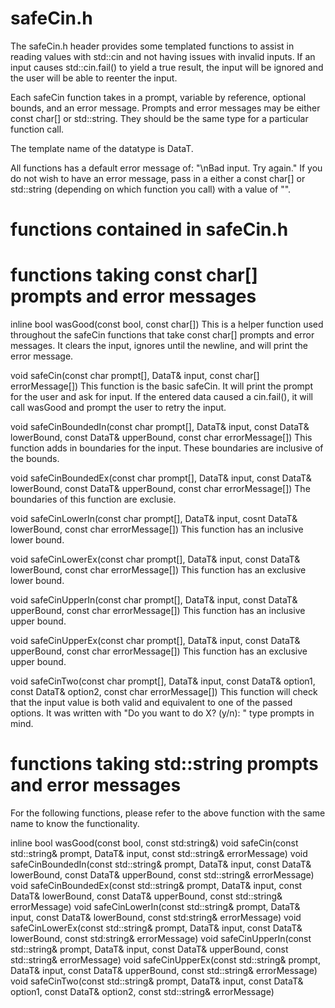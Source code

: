 # safeCin.h
The safeCin.h header provides some templated functions to assist in reading values with std::cin and not having issues with invalid inputs. 
If an input causes std::cin.fail() to yield a true result, the input will be ignored and the user will be able to reenter the input. 

Each safeCin function takes in a prompt, variable by reference, optional bounds, and an error message.
Prompts and error messages may be either const char[] or std::string. They should be the same type for a particular function call. 

The template name of the datatype is DataT.

All functions has a default error message of: "\nBad input. Try again."
If you do not wish to have an error message, pass in a either a const char[] or std::string (depending on which function you call)
with a value of "".

# functions contained in safeCin.h

# functions taking const char[] prompts and error messages

inline bool wasGood(const bool, const char[])
This is a helper function used throughout the safeCin functions that take const char[] prompts and error messages.
It clears the input, ignores until the newline, and will print the error message.

void safeCin(const char prompt[], DataT& input, const char[] errorMessage[])
This function is the basic safeCin. It will print the prompt for the user and ask for input. 
If the entered data caused a cin.fail(), it will call wasGood and prompt the user to retry the input.

void safeCinBoundedIn(const char prompt[], DataT& input, const DataT& lowerBound, const DataT& upperBound, const char errorMessage[])
This function adds in boundaries for the input. These boundaries are inclusive of the bounds.

void safeCinBoundedEx(const char prompt[], DataT& input, const DataT& lowerBound, const DataT& upperBound, const char errorMessage[])
The boundaries of this function are exclusie.

void safeCinLowerIn(const char prompt[], DataT& input, cosnt DataT& lowerBound, const char errorMessage[])
This function has an inclusive lower bound.

void safeCinLowerEx(const char prompt[], DataT& input, const DataT& lowerBound, const char errorMessage[])
This function has an exclusive lower bound.

void safeCinUpperIn(const char prompt[], DataT& input, const DataT& upperBound, const char errorMessage[])
This function has an inclusive upper bound.

void safeCinUpperEx(const char prompt[], DataT& input, const DataT& upperBound, const char errorMessage[])
This function has an exclusive upper bound.

void safeCinTwo(const char prompt[], DataT& input, const DataT& option1, const DataT& option2, const char errorMessage[])
This function will check that the input value is both valid and equivalent to one of the passed options.
It was written with "Do you want to do X? (y/n): " type prompts in mind.

# functions taking std::string prompts and error messages

For the following functions, please refer to the above function with the same name to know the functionality.

inline bool wasGood(const bool, const std:string&)
void safeCin(const std::string& prompt, DataT& input, const std::string& errorMessage)
void safeCinBoundedIn(const std::string& prompt, DataT& input, const DataT& lowerBound, const DataT& upperBound, const std::string& errorMessage)
void safeCinBoundedEx(const std::string& prompt, DataT& input, const DataT& lowerBound, const DataT& upperBound, const std::string& errorMessage)
void safeCinLowerIn(const std::string& prompt, DataT& input, const DataT& lowerBound, const std:string& errorMessage)
void safeCinLowerEx(const std::string& prompt, DataT& input, const DataT& lowerBound, const std:string& errorMessage)
void safeCinUpperIn(const std::string& prompt, DataT& input, const DataT& upperBound, const std::string& errorMessage)
void safeCinUpperEx(const std::string& prompt, DataT& input, const DataT& upperBound, const std::string& errorMessage)
void safeCinTwo(const std::string& prompt, DataT& input, const DataT& option1, const DataT& option2, const std::string& errorMessage)
